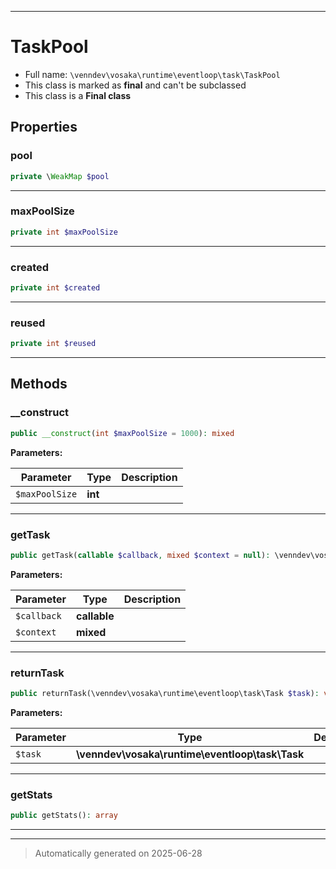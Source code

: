 ***

# TaskPool





* Full name: `\venndev\vosaka\runtime\eventloop\task\TaskPool`
* This class is marked as **final** and can't be subclassed
* This class is a **Final class**



## Properties


### pool



```php
private \WeakMap $pool
```






***

### maxPoolSize



```php
private int $maxPoolSize
```






***

### created



```php
private int $created
```






***

### reused



```php
private int $reused
```






***

## Methods


### __construct



```php
public __construct(int $maxPoolSize = 1000): mixed
```








**Parameters:**

| Parameter | Type | Description |
|-----------|------|-------------|
| `$maxPoolSize` | **int** |  |





***

### getTask



```php
public getTask(callable $callback, mixed $context = null): \venndev\vosaka\runtime\eventloop\task\Task
```








**Parameters:**

| Parameter | Type | Description |
|-----------|------|-------------|
| `$callback` | **callable** |  |
| `$context` | **mixed** |  |





***

### returnTask



```php
public returnTask(\venndev\vosaka\runtime\eventloop\task\Task $task): void
```








**Parameters:**

| Parameter | Type | Description |
|-----------|------|-------------|
| `$task` | **\venndev\vosaka\runtime\eventloop\task\Task** |  |





***

### getStats



```php
public getStats(): array
```












***


***
> Automatically generated on 2025-06-28
